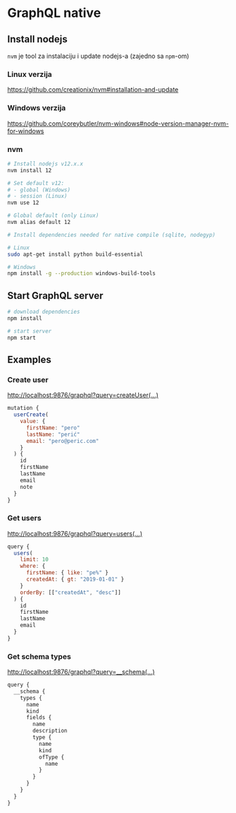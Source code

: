 # GraphQL native

## Install nodejs

`nvm` je tool za instalaciju i update nodejs-a (zajedno sa `npm`-om)

### Linux verzija

https://github.com/creationix/nvm#installation-and-update

### Windows verzija

https://github.com/coreybutler/nvm-windows#node-version-manager-nvm-for-windows

### nvm

```sh
# Install nodejs v12.x.x
nvm install 12

# Set default v12:
# - global (Windows)
# - session (Linux)
nvm use 12

# Global default (only Linux)
nvm alias default 12

# Install dependencies needed for native compile (sqlite, nodegyp)

# Linux
sudo apt-get install python build-essential

# Windows
npm install -g --production windows-build-tools
```

## Start GraphQL server

```sh
# download dependencies
npm install

# start server
npm start
```

## Examples

### Create user

[http://localhost:9876/graphql?query=createUser(...)](http://localhost:9876/graphql?query=mutation%20%7B%0A%20%20userCreate(%0A%20%20%20%20value%3A%20%7B%0A%20%20%20%20%20%20firstName%3A%20%22pero%22%0A%20%20%20%20%20%20lastName%3A%20%22peri%C4%87%22%0A%20%20%20%20%20%20email%3A%20%22pero%40peric.com%22%0A%20%20%09%7D%0A%20%20)%20%7B%0A%20%20%20%20id%0A%20%20%20%20firstName%0A%20%20%20%20lastName%0A%20%20%20%20email%0A%20%20%20%20note%0A%20%20%7D%0A%7D)

```js
mutation {
  userCreate(
    value: {
      firstName: "pero"
      lastName: "perić"
      email: "pero@peric.com"
  	}
  ) {
    id
    firstName
    lastName
    email
    note
  }
}
```

### Get users

[http://localhost:9876/graphql?query=users(...)](http://localhost:9876/graphql?query=query%20%7B%0A%20%20users(%0A%20%20%20%20limit%3A%2010%0A%20%20%20%20where%3A%20%7B%0A%20%20%20%20%20%20firstName%3A%20%7B%20like%3A%20%22pe%25%22%20%7D%0A%20%20%20%20%20%20createdAt%3A%20%7B%20gt%3A%20%222019-01-01%22%20%7D%0A%20%20%20%20%7D%0A%20%20%20%20orderBy%3A%20%5B%5B%22createdAt%22%2C%20%22desc%22%5D%5D%0A%20%20)%20%7B%0A%20%20%20%20id%0A%20%20%20%20firstName%0A%20%20%20%20lastName%0A%20%20%20%20email%0A%20%20%7D%0A%7D)

```js
query {
  users(
    limit: 10
    where: {
      firstName: { like: "pe%" }
      createdAt: { gt: "2019-01-01" }
    }
    orderBy: [["createdAt", "desc"]]
  ) {
    id
    firstName
    lastName
    email
  }
}
```

### Get schema types

[http://localhost:9876/graphql?query=__schema(...)](http://localhost:9876/graphql?query=query%20%7B%0A%20%20__schema%20%7B%0A%20%20%20%20types%20%7B%0A%20%20%20%20%20%20name%0A%20%20%20%20%20%20kind%0A%20%20%20%20%20%20fields%20%7B%0A%20%20%20%20%20%20%20%20name%0A%20%20%20%20%20%20%20%20description%0A%20%20%20%20%20%20%20%20type%20%7B%0A%20%20%20%20%20%20%20%20%20%20name%0A%20%20%20%20%20%20%20%20%20%20kind%0A%20%20%20%20%20%20%20%20%20%20ofType%20%7B%0A%20%20%20%20%20%20%20%20%20%20%20%20name%0A%20%20%20%20%20%20%20%20%20%20%7D%0A%20%20%20%20%20%20%20%20%7D%0A%20%20%20%20%20%20%7D%0A%20%20%20%20%7D%0A%20%20%7D%0A%7D)

```js
query {
  __schema {
    types {
      name
      kind
      fields {
        name
        description
        type {
          name
          kind
          ofType {
            name
          }
        }
      }
    }
  }
}
```
